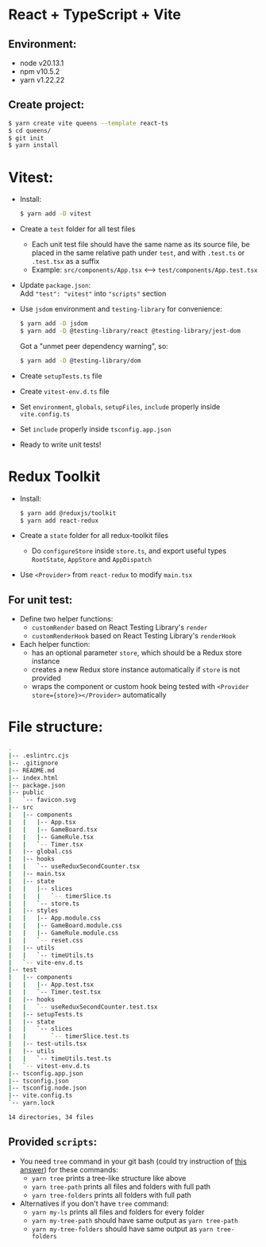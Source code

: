 # React + TypeScript + Vite

## Environment:
- node v20.13.1
- npm v10.5.2
- yarn v1.22.22

## Create project:
```bash
$ yarn create vite queens --template react-ts
$ cd queens/
$ git init
$ yarn install
```

# Vitest:
- Install:
  ```bash
  $ yarn add -D vitest
  ```

- Create a `test` folder for all test files
  - Each unit test file should have the same name as its source file, be placed in the same relative path under `test`, and with `.test.ts` or `.test.tsx` as a suffix
  - Example: `src/components/App.tsx` <--> `test/components/App.test.tsx`

- Update `package.json`:\
  Add `"test": "vitest"` into `"scripts"` section

- Use `jsdom` environment and `testing-library` for convenience:
  ```bash
  $ yarn add -D jsdom
  $ yarn add -D @testing-library/react @testing-library/jest-dom
  ```
  Got a "unmet peer dependency warning", so:
  ```bash
  $ yarn add -D @testing-library/dom
  ```

- Create `setupTests.ts` file

- Create `vitest-env.d.ts` file

- Set `environment`, `globals`, `setupFiles`, `include` properly inside `vite.config.ts`

- Set `include` properly inside `tsconfig.app.json`

- Ready to write unit tests!

# Redux Toolkit
- Install:
  ```bash
  $ yarn add @reduxjs/toolkit
  $ yarn add react-redux
  ```

- Create a `state` folder for all redux-toolkit files
  - Do `configureStore` inside `store.ts`, and export useful types `RootState`, `AppStore` and `AppDispatch`

- Use `<Provider>` from `react-redux` to modify `main.tsx`

## For unit test:
- Define two helper functions:
  - `customRender` based on React Testing Library's `render`
  - `customRenderHook` based on React Testing Library's `renderHook`
- Each helper function:
  - has an optional parameter `store`, which should be a Redux store instance
  - creates a new Redux store instance automatically if `store` is not provided
  - wraps the component or custom hook being tested with `<Provider store={store}></Provider>` automatically

# File structure:
```bash
.
|-- .eslintrc.cjs
|-- .gitignore
|-- README.md
|-- index.html
|-- package.json
|-- public
|   `-- favicon.svg
|-- src
|   |-- components
|   |   |-- App.tsx
|   |   |-- GameBoard.tsx
|   |   |-- GameRule.tsx
|   |   `-- Timer.tsx
|   |-- global.css
|   |-- hooks
|   |   `-- useReduxSecondCounter.tsx
|   |-- main.tsx
|   |-- state
|   |   |-- slices
|   |   |   `-- timerSlice.ts
|   |   `-- store.ts
|   |-- styles
|   |   |-- App.module.css
|   |   |-- GameBoard.module.css
|   |   |-- GameRule.module.css
|   |   `-- reset.css
|   |-- utils
|   |   `-- timeUtils.ts
|   `-- vite-env.d.ts
|-- test
|   |-- components
|   |   |-- App.test.tsx
|   |   `-- Timer.test.tsx
|   |-- hooks
|   |   `-- useReduxSecondCounter.test.tsx
|   |-- setupTests.ts
|   |-- state
|   |   `-- slices
|   |       `-- timerSlice.test.ts
|   |-- test-utils.tsx
|   |-- utils
|   |   `-- timeUtils.test.ts
|   `-- vitest-env.d.ts
|-- tsconfig.app.json
|-- tsconfig.json
|-- tsconfig.node.json
|-- vite.config.ts
`-- yarn.lock

14 directories, 34 files
```

## Provided `scripts`:
- You need `tree` command in your git bash (could try instruction of [this answer](https://superuser.com/questions/531592/how-to-add-the-tree-command-to-git-bash-in-windows#1141489)) for these commands:
  - `yarn tree` prints a tree-like structure like above
  - `yarn tree-path` prints all files and folders with full path
  - `yarn tree-folders` prints all folders with full path
- Alternatives if you don't have `tree` command:
  - `yarn my-ls` prints all files and folders for every folder
  - `yarn my-tree-path` should have same output as `yarn tree-path`
  - `yarn my-tree-folders` should have same output as `yarn tree-folders`
